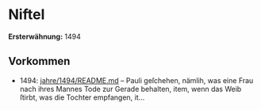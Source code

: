 # Niftel

**Ersterwähnung:** 1494

## Vorkommen
- 1494: [jahre/1494/README.md](../jahre/1494/README.md) – Pauli geſchehen, nämlih, was eine
Frau nach ihres Mannes Tode zur Gerade behalten, item,
wenn das Weib ſtirbt, was die Tochter empfangen, it...
